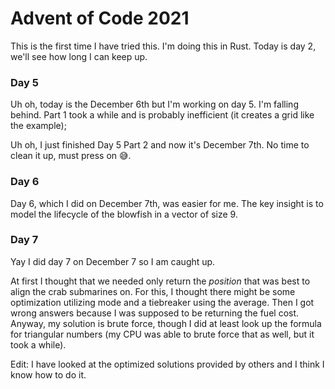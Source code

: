 # Advent of Code 2021

This is the first time I have tried this.
I'm doing this in Rust.
Today is day 2, we'll see how long I can keep up.

### Day 5

Uh oh, today is the December 6th but I'm working on day 5.
I'm falling behind.
Part 1 took a while and is probably inefficient (it creates a grid like the example);

Uh oh, I just finished Day 5 Part 2 and now it's December 7th.
No time to clean it up, must press on 😅.

### Day 6

Day 6, which I did on December 7th, was easier for me.
The key insight is to model the lifecycle of the blowfish in a vector of size 9.

### Day 7

Yay I did day 7 on December 7 so I am caught up.

At first I thought that we needed only return the *position* that was best to align the crab submarines on.
For this, I thought there might be some optimization utilizing mode and a tiebreaker using the average.
Then I got wrong answers because I was supposed to be returning the fuel cost.
Anyway, my solution is brute force, though I did at least look up the formula for triangular numbers (my CPU was able to brute force that as well, but it took a while).

Edit: I have looked at the optimized solutions provided by others and I think I know how to do it.
